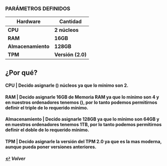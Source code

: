 ### **PARÁMETROS DEFINIDOS**
| **Hardware** | **Cantidad** |
|--------------------|------------|
| **CPU** | **2 núcleos** |
| **RAM** | **16GB** |
| **Almacenamiento** | **128GB** |
| **TPM** | **Versión (2.0)**|

###

## **¿Por qué?**

#### **CPU | Decido asignarle () núcleos ya que lo mínimo son 2.**

#### **RAM | Decido asignarle 16GB de Memoria RAM ya que lo mínimo son 4 y en nuestros ordenadores tenemos (), por lo tanto podemos permitirnos definir el triple de lo requerido mínimo.**

#### **Almacenamiento | Decido asignarle 128GB ya que lo mínimo son 64GB y en nuestros ordenadores tenemos 1TB, por lo tanto podemos permitirnos definir el doble de lo requerido mínimo.**

#### **TPM | Decido asignarle la versión del TPM 2.0 ya que es la mas moderna, aunque pueda poner versiones anteriores.**
#### [:leftwards_arrow_with_hook:](..) *Volver*
